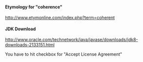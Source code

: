 #### Etymology for "coherence"

http://www.etymonline.com/index.php?term=coherent


#### JDK Download

http://www.oracle.com/technetwork/java/javase/downloads/jdk8-downloads-2133151.html

You have to hit checkbox for "Accept License Agreement"
